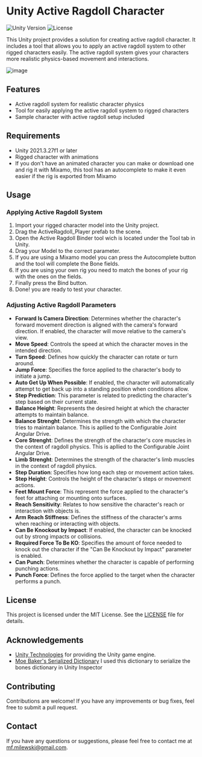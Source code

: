 # Unity Active Ragdoll Character

![Unity Version](https://img.shields.io/badge/Unity-2021.3.27f1%20or%20later-green)
![License](https://img.shields.io/badge/License-MIT-blue)

This Unity project provides a solution for creating active ragdoll character. It includes a tool that allows you to apply an active ragdoll system to other rigged characters easily. The active ragdoll system gives your characters more realistic physics-based movement and interactions. 

![image](https://github.com/matieme/Active-Ragdoll-Character/assets/14026025/6555000a-0323-4ba8-9594-b7f6e3cb9e5f)


## Features

- Active ragdoll system for realistic character physics
- Tool for easily applying the active ragdoll system to rigged characters
- Sample character with active ragdoll setup included

## Requirements

- Unity 2021.3.27f1 or later
- Rigged character with animations
- If you don't have an animated character you can make or download one and rig it with Mixamo, this tool has an autocomplete to make it even easier if the rig is exported from Mixamo

## Usage

### Applying Active Ragdoll System

1. Import your rigged character model into the Unity project.
2. Drag the ActiveRagdoll_Player prefab to the scene.
3. Open the Active Ragdoll Binder tool wich is located under the Tool tab in Unity.
4. Drag your Model to the correct parameter.
5. If you are using a Mixamo model you can press the Autocomplete button and the tool will complete the Bone fields.
6. If you are using your own rig you need to match the bones of your rig with the ones on the fields.
7. Finally press the Bind button.
8. Done! you are ready to test your character.

### Adjusting Active Ragdoll Parameters

- **Forward Is Camera Direction**: Determines whether the character's forward movement direction is aligned with the camera's forward direction. If enabled, the character will move relative to the camera's view.
- **Move Speed**: Controls the speed at which the character moves in the intended direction.
- **Turn Speed**: Defines how quickly the character can rotate or turn around.
- **Jump Force**: Specifies the force applied to the character's body to initiate a jump.
- **Auto Get Up When Possible**: If enabled, the character will automatically attempt to get back up into a standing position when conditions allow.
- **Step Prediction**: This parameter is related to predicting the character's step based on their current state.
- **Balance Height**: Represents the desired height at which the character attempts to maintain balance.
- **Balance Strenght**: Determines the strength with which the character tries to maintain balance. This is apllied to the Configurable Joint Angular Drive.
- **Core Strenght**: Defines the strength of the character's core muscles in the context of ragdoll physics. This is apllied to the Configurable Joint Angular Drive.
- **Limb Strenght**: Determines the strength of the character's limb muscles in the context of ragdoll physics.
- **Step Duration**: Specifies how long each step or movement action takes.
- **Step Height**: Controls the height of the character's steps or movement actions.
- **Feet Mount Force**: This represent the force applied to the character's feet for attaching or mounting onto surfaces.
- **Reach Sensitivity**: Relates to how sensitive the character's reach or interaction with objects is.
- **Arm Reach Stiffness**: Defines the stiffness of the character's arms when reaching or interacting with objects.
- **Can Be Knockout by Impact**: If enabled, the character can be knocked out by strong impacts or collisions.
- **Required Force To Be KO**: Specifies the amount of force needed to knock out the character if the "Can Be Knockout by Impact" parameter is enabled.
- **Can Punch**: Determines whether the character is capable of performing punching actions.
- **Punch Force**: Defines the force applied to the target when the character performs a punch.
     

## License

This project is licensed under the MIT License. See the [LICENSE](LICENSE) file for details.

## Acknowledgements

- [Unity Technologies](https://unity.com/) for providing the Unity game engine.
- [Moe Baker's Serialized Dictionary](https://gist.github.com/Moe-Baker/e36610361012d586b1393994febeb5d2) I used this dictionary to serialize the bones dictionary in Unity Inspector

## Contributing

Contributions are welcome! If you have any improvements or bug fixes, feel free to submit a pull request.

## Contact

If you have any questions or suggestions, please feel free to contact me at [mf.milewski@gmail.com](mailto:mf.milewski@gmail.com).
